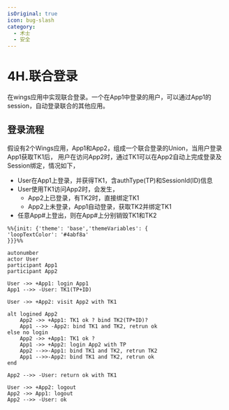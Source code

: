 ```yaml
---
isOriginal: true
icon: bug-slash
category:
  - 术士
  - 安全
---
```


# 4H.联合登录

在wings应用中实现联合登录。一个在App1中登录的用户，可以通过App1的session，自动登录联合的其他应用。

## 登录流程

假设有2个Wings应用，App1和App2，组成一个联合登录的Union，当用户登录App1获取TK1后，
用户在访问App2时，通过TK1可以在App2自动上完成登录及Session绑定，情况如下，

* User在App1上登录，并获得TK1，含authType(TP)和SessionId(ID)信息
* User使用TK1访问App2时，会发生，
  - App2上已登录，有TK2时，直接绑定TK1
  - App2上未登录，App1自动登录，获取TK2并绑定TK1
* 任意App#上登出，则在App#上分别销毁TK1和TK2

```sequence
%%{init: {'theme': 'base','themeVariables': {
'loopTextColor': '#4abf8a'
}}}%%

autonumber
actor User
participant App1
participant App2

User ->> +App1: login App1
App1 -->> -User: TK1(TP+ID)

User ->> +App2: visit App2 with TK1

alt logined App2
    App2 ->> +App1: TK1 ok ? bind TK2(TP+ID)?
    App1 -->> -App2: bind TK1 and TK2, retrun ok
else no login
    App2 ->> +App1: TK1 ok ?
    App1 ->> +App2: login App2 with TP
    App2 -->>-App1: bind TK1 and TK2, retrun TK2
    App1 -->>-App2: bind TK1 and TK2, retrun ok
end

App2 -->> -User: return ok with TK1

User ->> +App2: logout
App2 ->> App1: logout
App2 -->> -User: ok
```

